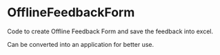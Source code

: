 # OfflineFeedbackForm

Code to create Offline Feedback Form and save the feedback into excel.

Can be converted into an application for better use.
